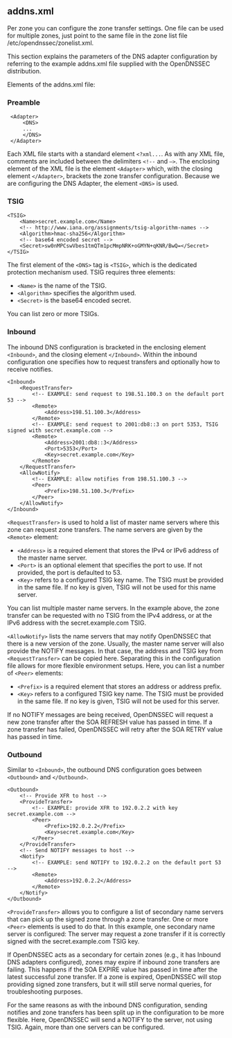 ## addns.xml

Per zone you can configure the zone transfer settings. One file can be used for multiple zones, just point to the same file in the zone list file /etc/opendnssec/zonelist.xml.

This section explains the parameters of the DNS adapter configuration by referring to the example addns.xml file supplied with the OpenDNSSEC distribution. 

Elements of the addns.xml file:

### Preamble

     <Adapter>
         <DNS>
         ...
         </DNS>
     </Adapter>

Each XML file starts with a standard element `<?xml...`. As with any XML file, comments are included between the delimiters `<!--` and `–>`. The enclosing element of the XML file is the element `<Adapter>` which, with the closing element `</Adapter>`, brackets the zone transfer configuration. Because we are configuring the DNS Adapter, the element `<DNS>` is used.

### TSIG

    <TSIG>
        <Name>secret.example.com</Name>
        <!-- http://www.iana.org/assignments/tsig-algorithm-names -->
        <Algorithm>hmac-sha256</Algorithm>
        <!-- base64 encoded secret -->
        <Secret>sw0nMPCswVbes1tmQTm1pcMmpNRK+oGMYN+qKNR/BwQ=</Secret>
    </TSIG>

The first element of the `<DNS>` tag is `<TSIG>`, which is the dedicated protection mechanism used. TSIG requires three elements:

- ``<Name>`` is the name of the TSIG.
- ``<Algorithm>`` specifies the algorithm used.
- ``<Secret>`` is the base64 encoded secret.

You can list zero or more TSIGs.

### Inbound

The inbound DNS configuration is bracketed in the enclosing element `<Inbound>`, and the closing element `</Inbound>`.  Within the inbound configuration one specifies how to request transfers and optionally how to receive notifies.

    <Inbound>
        <RequestTransfer>
            <!-- EXAMPLE: send request to 198.51.100.3 on the default port 53 -->
            <Remote>
                <Address>198.51.100.3</Address>
            </Remote>
            <!-- EXAMPLE: send request to 2001:db8::3 on port 5353, TSIG signed with secret.example.com -->
            <Remote>
                <Address>2001:db8::3</Address>
                <Port>5353</Port>
                <Key>secret.example.com</Key>
            </Remote>
        </RequestTransfer>
        <AllowNotify>
            <!-- EXAMPLE: allow notifies from 198.51.100.3 -->
            <Peer>
                <Prefix>198.51.100.3</Prefix>
            </Peer>
        </AllowNotify>
    </Inbound>

``<RequestTransfer>`` is used to hold a list of master name servers where this zone can request zone transfers. The name servers are given by the `<Remote>` element:

- ``<Address>`` is a required element that stores the IPv4 or IPv6 address of the master name server.
- ``<Port>`` is an optional element that specifies the port to use. If not provided, the port is defaulted to 53.
- ``<Key>`` refers to a configured TSIG key name. The TSIG must be provided in the same file. If no key is given, TSIG will not be used for this name server.

You can list multiple master name servers. In the example above, the zone transfer can be requested with no TSIG from the IPv4 address, or at the IPv6 address with the secret.example.com TSIG.

``<AllowNotify>`` lists the name servers that may notify OpenDNSSEC that there is a new version of the zone. Usually, the master name server will also provide the NOTIFY messages. In that case, the address and TSIG key from `<RequestTransfer>` can be copied here. Separating this in the configuration file allows for more flexible environment setups. Here, you can list a number of `<Peer>` elements:

- ``<Prefix>`` is a required element that stores an address or address prefix.
- ``<Key>`` refers to a configured TSIG key name. The TSIG must be provided in the same file. If no key is given, TSIG will not be used for this server.

If no NOTIFY messages are being received, OpenDNSSEC will request a new zone transfer after the SOA REFRESH value has passed in time. If a zone transfer has failed, OpenDNSSEC will retry after the SOA RETRY value has passed in time.

### Outbound

Similar to `<Inbound>`, the outbound DNS configuration goes between `<Outbound>` and `</Outbound>`.

    <Outbound>
        <!-- Provide XFR to host -->
        <ProvideTransfer>
            <!-- EXAMPLE: provide XFR to 192.0.2.2 with key secret.example.com -->
            <Peer>
                <Prefix>192.0.2.2</Prefix>
                <Key>secret.example.com</Key>
            </Peer>
        </ProvideTransfer>
        <!-- Send NOTIFY messages to host -->
        <Notify>
            <!-- EXAMPLE: send NOTIFY to 192.0.2.2 on the default port 53 -->
            <Remote>
                <Address>192.0.2.2</Address>
            </Remote>
        </Notify>
    </Outbound>

`<ProvideTransfer>` allows you to configure a list of secondary name servers that can pick up the signed zone through a zone transfer. One or more `<Peer>` elements is used to do that. In this example, one secondary name server is configured: The server may request a zone transfer if it is correctly signed with the secret.example.com TSIG key.

If OpenDNSSEC acts as a secondary for certain zones (e.g., it has Inbound DNS adapters configured), zones may expire if inbound zone transfers are failing. This happens if the SOA EXPIRE value has passed in time after the latest successful zone transfer. If a zone is expired, OpenDNSSEC will stop providing signed zone transfers, but it will still serve normal queries, for troubleshooting purposes.

For the same reasons as with the inbound DNS configuration, sending notifies and zone transfers has been split up in the configuration to be more flexible. Here, OpenDNSSEC will send a NOTIFY to the server, not using TSIG. Again, more than one servers can be configured.
